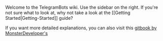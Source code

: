 Welcome to the TelegramBots wiki. Use the sidebar on the right. If you're not sure what to look at, why not take a look at the [[Getting Started|Getting-Started]] guide?

If you want more detailed explanations, you can also visit this [gitbook by MonsterDeveloper's](https://www.gitbook.com/book/monsterdeveloper/writing-telegram-bots-on-java/details)